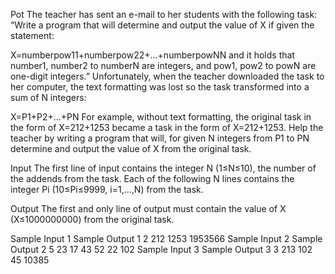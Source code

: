 Pot
The teacher has sent an e-mail to her students with the following task: “Write a program that will determine and output the value of X if given the statement:

X=numberpow11+numberpow22+…+numberpowNN
and it holds that number1, number2 to numberN are integers, and pow1, pow2 to powN are one-digit integers.” Unfortunately, when the teacher downloaded the task to her computer, the text formatting was lost so the task transformed into a sum of N integers:

X=P1+P2+…+PN
For example, without text formatting, the original task in the form of X=212+1253 became a task in the form of X=212+1253. Help the teacher by writing a program that will, for given N integers from P1 to PN determine and output the value of X from the original task.

Input
The first line of input contains the integer N (1≤N≤10), the number of the addends from the task. Each of the following N lines contains the integer Pi (10≤Pi≤9999, i=1,…,N) from the task.

Output
The first and only line of output must contain the value of X (X≤1000000000) from the original task.

Sample Input 1	Sample Output 1
2
212
1253
1953566
Sample Input 2	Sample Output 2
5
23
17
43
52
22
102
Sample Input 3	Sample Output 3
3
213
102
45
10385